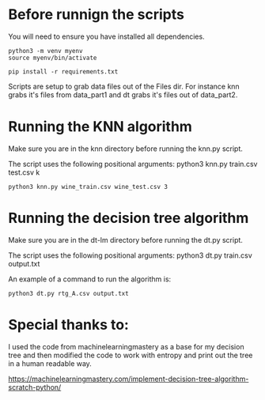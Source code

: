 # Before runnign the scripts

You will need to ensure you have installed all dependencies.
```
python3 -m venv myenv
source myenv/bin/activate
```
```
pip install -r requirements.txt
```

Scripts are setup to grab data files out of the Files dir. For instance knn grabs it's files from data_part1 and dt grabs  it's files out of data_part2.

# Running the KNN algorithm

Make sure you are in the knn directory before running the knn.py script.

The script uses the following positional arguments:
    python3 knn.py train.csv test.csv k

```
python3 knn.py wine_train.csv wine_test.csv 3
```

# Running the decision tree algorithm

Make sure you are in the dt-lm directory before running the dt.py script.

The script uses the following positional arguments:
    python3 dt.py train.csv output.txt

An example of a command to run the algorithm is:
```
python3 dt.py rtg_A.csv output.txt
```

# Special thanks to:
I used the code from machinelearningmastery as a base for my decision tree and then modified the code to work with entropy and print out the tree in a human readable way.

https://machinelearningmastery.com/implement-decision-tree-algorithm-scratch-python/